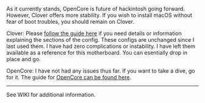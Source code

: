 As it currently stands, OpenCore is future of hackintosh going forward. However, Clover offers more stability. If you wish to install macOS without fear of boot troubles, you should remain on Clover.

Clover: Please [follow the guide here](https://hackintosh.gitbook.io/-r-hackintosh-vanilla-desktop-guide/) if you need details or information explaining the sections of the config. These configs are unchanged since I last used them. I have had zero complications or instability. I have left them available as a reference for this motherboard. You can esentially drop in place and go.

OpenCore: I have not had any issues thus far. If you want to take a dive, go for it. The guide for [OpenCore can be found here](https://dortania.github.io/OpenCore-Desktop-Guide/).

---

See WIKI for additional information.
